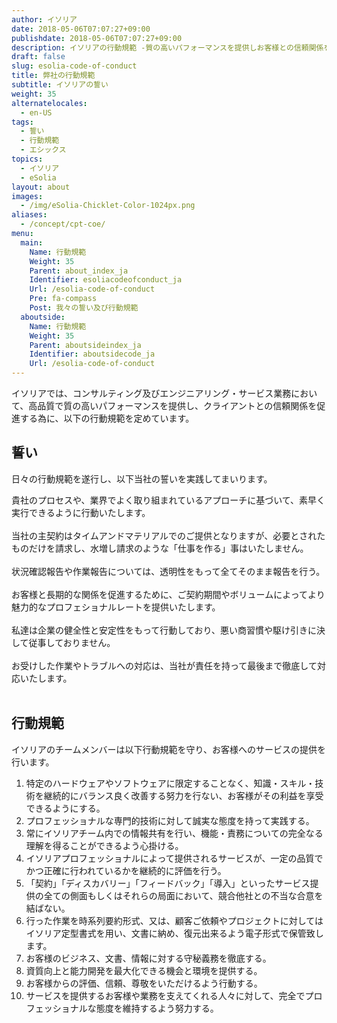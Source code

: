 ```yaml
---
author: イソリア
date: 2018-05-06T07:07:27+09:00
publishdate: 2018-05-06T07:07:27+09:00
description: イソリアの行動規範 -質の高いパフォーマンスを提供しお客様との信頼関係を促進する為の行動規範を定めています。
draft: false
slug: esolia-code-of-conduct
title: 弊社の行動規範
subtitle: イソリアの誓い
weight: 35
alternatelocales:
  - en-US
tags:
  - 誓い
  - 行動規範
  - エシックス
topics:
  - イソリア
  - eSolia
layout: about
images:
  - /img/eSolia-Chicklet-Color-1024px.png
aliases:
  - /concept/cpt-coe/
menu:
  main:
    Name: 行動規範
    Weight: 35
    Parent: about_index_ja
    Identifier: esoliacodeofconduct_ja
    Url: /esolia-code-of-conduct
    Pre: fa-compass
    Post: 我々の誓い及び行動規範
  aboutside:
    Name: 行動規範
    Weight: 35
    Parent: aboutsideindex_ja
    Identifier: aboutsidecode_ja
    Url: /esolia-code-of-conduct
---
```


イソリアでは、コンサルティング及びエンジニアリング・サービス業務において、高品質で質の高いパフォーマンスを提供し、クライアントとの信頼関係を促進する為に、以下の行動規範を定めています。

## 誓い

日々の行動規範を遂行し、以下当社の誓いを実践してまいります。

<span class="icon is-small has-text-esolia-yellow-4 has-padding-l-m has-padding-r-m"><i class="fas fa-check-circle"></i></span> 貴社のプロセスや、業界でよく取り組まれているアプローチに基づいて、素早く実行できるように行動いたします。<br><br>
<span class="icon is-small has-text-esolia-yellow-4 has-padding-l-m has-padding-r-m"><i class="fas fa-check-circle"></i></span> 当社の主契約はタイムアンドマテリアルでのご提供となりますが、必要とされたものだけを請求し、水増し請求のような「仕事を作る」事はいたしません。<br><br>
<span class="icon is-small has-text-esolia-yellow-4 has-padding-l-m has-padding-r-m"><i class="fas fa-check-circle"></i></span> 状況確認報告や作業報告については、透明性をもって全てそのまま報告を行う。 <br><br>
<span class="icon is-small has-text-esolia-yellow-4 has-padding-l-m has-padding-r-m"><i class="fas fa-check-circle"></i></span> お客様と長期的な関係を促進するために、ご契約期間やボリュームによってより魅力的なプロフェショナルレートを提供いたします。<br><br>
<span class="icon is-small has-text-esolia-yellow-4 has-padding-l-m has-padding-r-m"><i class="fas fa-check-circle"></i></span> 私達は企業の健全性と安定性をもって行動しており、悪い商習慣や駆け引きに決して従事しておりません。<br><br>
<span class="icon is-small has-text-esolia-yellow-4 has-padding-l-m has-padding-r-m"><i class="fas fa-check-circle"></i></span> お受けした作業やトラブルへの対応は、当社が責任を持って最後まで徹底して対応いたします。<br><br>

## 行動規範

イソリアのチームメンバーは以下行動規範を守り、お客様へのサービスの提供を行います。

1. 特定のハードウェアやソフトウェアに限定することなく、知識・スキル・技術を継続的にバランス良く改善する努力を行ない、お客様がその利益を享受できるようにする。
1. プロフェッショナルな専門的技術に対して誠実な態度を持って実践する。
1. 常にイソリアチーム内での情報共有を行い、機能・責務についての完全なる理解を得ることができるよう心掛ける。
1. イソリアプロフェッショナルによって提供されるサービスが、一定の品質でかつ正確に行われているかを継続的に評価を行う。
1. 「契約」「ディスカバリー」「フィードバック」「導入」といったサービス提供の全ての側面もしくはそれらの局面において、競合他社との不当な合意を結ばない。
1. 行った作業を時系列要約形式、又は、顧客ご依頼やプロジェクトに対してはイソリア定型書式を用い、文書に納め、復元出来るよう電子形式で保管致します。
1. お客様のビジネス、文書、情報に対する守秘義務を徹底する。
1. 資質向上と能力開発を最大化できる機会と環境を提供する。
1. お客様からの評価、信頼、尊敬をいただけるよう行動する。
1. サービスを提供するお客様や業務を支えてくれる人々に対して、完全でプロフェッショナルな態度を維持するよう努力する。

